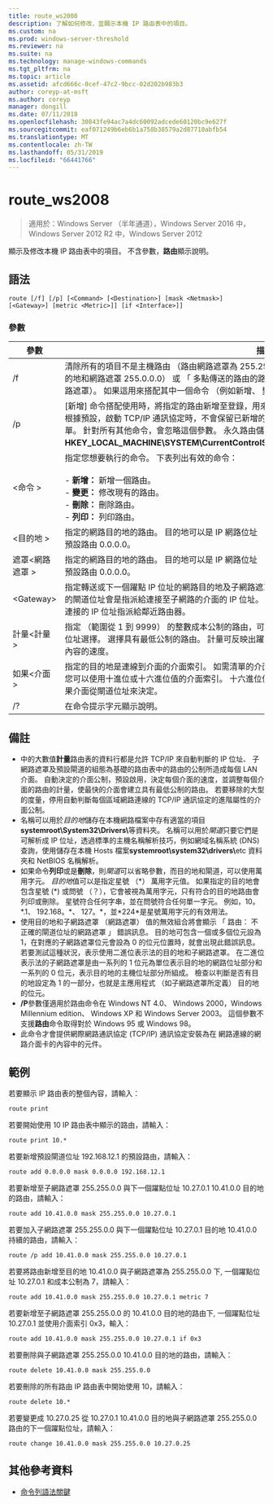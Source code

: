 ```yaml
---
title: route_ws2008
description: 了解如何修改，並顯示本機 IP 路由表中的項目。
ms.custom: na
ms.prod: windows-server-threshold
ms.reviewer: na
ms.suite: na
ms.technology: manage-windows-commands
ms.tgt_pltfrm: na
ms.topic: article
ms.assetid: afcd666c-0cef-47c2-9bcc-02d202b983b3
author: coreyp-at-msft
ms.author: coreyp
manager: dongill
ms.date: 07/11/2018
ms.openlocfilehash: 30843fe94ac7a4dc60092adcede60120bc9e627f
ms.sourcegitcommit: eaf071249b6eb6b1a758b38579a2d87710abfb54
ms.translationtype: MT
ms.contentlocale: zh-TW
ms.lasthandoff: 05/31/2019
ms.locfileid: "66441766"
---
```

# <a name="routews2008"></a>route_ws2008

>適用於：Windows Server （半年通道），Windows Server 2016 中，Windows Server 2012 R2 中，Windows Server 2012

顯示及修改本機 IP 路由表中的項目。 不含參數，**路由**顯示說明。   

## <a name="syntax"></a>語法  
```  
route [/f] [/p] [<Command> [<Destination>] [mask <Netmask>] [<Gateway>] [metric <Metric>]] [if <Interface>]]  
```  

### <a name="parameters"></a>參數  

|參數|描述|  
|-------|--------|  
|/f|清除所有的項目不是主機路由 （路由網路遮罩為 255.255.255.255） 」、 「 回送網路路由 （127.0.0.0 的目的地和網路遮罩 255.0.0.0） 或 「 多點傳送的路由的路由表，目的地為 224.0.0.0 （路由和 240.0.0.0 的網路遮罩）。 如果這用來搭配其中一個命令 （例如新增、 變更或刪除），資料表就會清除之前執行命令。|  
|/p|[新增] 命令搭配使用時，將指定的路由新增至登錄，用來初始化 IP 路由表，每次啟動時的 TCP/IP 通訊協定。 根據預設，啟動 TCP/IP 通訊協定時，不會保留已新增的路由。 列印命令搭配使用時，會顯示持續性的路由清單。 針對所有其他命令，會忽略這個參數。 永久路由儲存在登錄位置**HKEY_LOCAL_MACHINE\SYSTEM\CurrentControlSet\Services\Tcpip\Parameters\PersistentRoutes**。|  
|\<命令 >|指定您想要執行的命令。 下表列出有效的命令：<br /><br />-   **新增：** 新增一個路由。<br />-   **變更：** 修改現有的路由。<br />-   **刪除：** 刪除路由。<br />-   **列印：** 列印路由。|  
|\<目的地 >|指定的網路目的地的路由。 目的地可以是 IP 網路位址 （網路位址的主機位元會設為 0）、 主機路由，IP 位址或預設路由 0.0.0.0。|  
|遮罩\<網路遮罩 >|指定的網路目的地的路由。 目的地可以是 IP 網路位址 （網路位址的主機位元會設為 0）、 主機路由，IP 位址或預設路由 0.0.0.0。|  
|\<Gateway>|指定轉送或下一個躍點 IP 位址的網路目的地及子網路遮罩所定義的位址會連線到其中。 本機連接的子網路路由的閘道位址會是指派給連接至子網路的介面的 IP 位址。 遠端路由，都可以跨一或多個路由器的閘道位址是直接連接的 IP 位址指派給鄰近路由器。|  
|計量\<計量 >|指定 （範圍從 1 到 9999） 的整數成本公制的路由，可在多個路由的路由表中最緊密符合 轉送的封包的目的地位址選擇。 選擇具有最低公制的路由。 計量可反映出躍點數目、 路徑、 路徑可靠性、 路徑輸送量或系統管理內容的速度。|  
|如果\<介面 >|指定的目的地是連線到介面的介面索引。 如需清單的介面和其對應的介面索引，使用 route print 命令的顯示。 您可以使用十進位或十六進位值的介面索引。 十六進位值，如前面以 0x 的十六進位數字。 當省略參數時，如果介面從閘道位址來決定。|  
|/?|在命令提示字元顯示說明。|  

## <a name="remarks"></a>備註  
- 中的大數值**計量**路由表的資料行都是允許 TCP/IP 來自動判斷的 IP 位址、 子網路遮罩及預設閘道的組態為基礎的路由表中的路由的公制所造成每個 LAN 介面。 自動決定的介面公制，預設啟用，決定每個介面的速度，並調整每個介面的路由的計量，使最快的介面會建立具有最低公制的路由。 若要移除的大型的度量，停用自動判斷每個區域網路連線的 TCP/IP 通訊協定的進階屬性的介面公制。  
- 名稱可以用於*目的地*儲存在本機網路檔案中存有適當的項目<strong>systemroot\System32\Drivers\\</strong>等資料夾。 名稱可以用於*閘道*只要它們是可解析成 IP 位址，透過標準的主機名稱解析技巧，例如網域名稱系統 (DNS) 查詢，使用儲存在本機 Hosts 檔案<strong>systemroot\system32\drivers\\</strong>etc 資料夾和 NetBIOS 名稱解析。  
- 如果命令**列印**或是**刪除**，則*閘道*可以省略參數，而目的地和閘道，可以使用萬用字元。 *目的地*值可以是指定星號 （*） 萬用字元值。 如果指定的目的地會包含星號 (\*) 或問號 （？），它會被視為萬用字元，只有符合的目的地路由會列印或刪除。 星號符合任何字串，並在問號符合任何單一字元。 例如，10。\*.1、 192.168。\*、 127。\*，並\*224\*是星號萬用字元的有效用法。  
- 使用目的地和子網路遮罩 （網路遮罩） 值的無效組合將會顯示 「 路由： 不正確的閘道位址的網路遮罩 」 錯誤訊息。 目的地可包含一個或多個位元設為 1，在對應的子網路遮罩位元會設為 0 的位元位置時，就會出現此錯誤訊息。 若要測試這種狀況，表示使用二進位表示法的目的地和子網路遮罩。 在二進位表示法的子網路遮罩是由一系列的 1 位元為單位表示目的地的網路位址部分和一系列的 0 位元，表示目的地的主機位址部分所組成。 檢查以判斷是否有目的地設定為 1 的一部分，也就是主應用程式 （如子網路遮罩所定義） 目的地的位元。  
- **/P**參數僅適用於路由命令在 Windows NT 4.0、 Windows 2000，Windows Millennium edition、 Windows XP 和 Windows Server 2003。 這個參數不支援**路由**命令取得對於 Windows 95 或 Windows 98。  
- 此命令才會提供網際網路通訊協定 (TCP/IP) 通訊協定安裝為在 網路連線的網路介面卡的內容中的元件。  

## <a name="BKMK_Examples"></a>範例  
若要顯示 IP 路由表的整個內容，請輸入：  
```  
route print  
```  
若要開始使用 10 IP 路由表中顯示的路由，請輸入：  
```  
route print 10.*  
```  
若要新增預設閘道位址 192.168.12.1 的預設路由，請輸入：  
```  
route add 0.0.0.0 mask 0.0.0.0 192.168.12.1  
```  
若要新增至子網路遮罩 255.255.0.0 與下一個躍點位址 10.27.0.1 10.41.0.0 目的地的路由，請輸入：  
```  
route add 10.41.0.0 mask 255.255.0.0 10.27.0.1  
```  
若要加入子網路遮罩 255.255.0.0 與下一個躍點位址 10.27.0.1 目的地 10.41.0.0 持續的路由，請輸入：  
```  
route /p add 10.41.0.0 mask 255.255.0.0 10.27.0.1  
```  
若要將路由新增至目的地 10.41.0.0 與子網路遮罩為 255.255.0.0 下, 一個躍點位址 10.27.0.1 和成本公制為 7，請輸入：  
```  
route add 10.41.0.0 mask 255.255.0.0 10.27.0.1 metric 7  
```  
若要新增至子網路遮罩 255.255.0.0 的 10.41.0.0 目的地的路由下, 一個躍點位址 10.27.0.1 並使用介面索引 0x3，輸入：  
```  
route add 10.41.0.0 mask 255.255.0.0 10.27.0.1 if 0x3  
```  
若要刪除與子網路遮罩 255.255.0.0 10.41.0.0 目的地的路由，請輸入：  
```  
route delete 10.41.0.0 mask 255.255.0.0  
```  
若要刪除的所有路由 IP 路由表中開始使用 10，請輸入：  
```  
route delete 10.*  
```  
若要變更成 10.27.0.25 從 10.27.0.1 10.41.0.0 目的地與子網路遮罩 255.255.0.0 路由的下一個躍點位址，請輸入：  
```  
route change 10.41.0.0 mask 255.255.0.0 10.27.0.25  
```  

## <a name="additional-references"></a>其他參考資料  
-   [命令列語法關鍵](command-line-syntax-key.md)  

